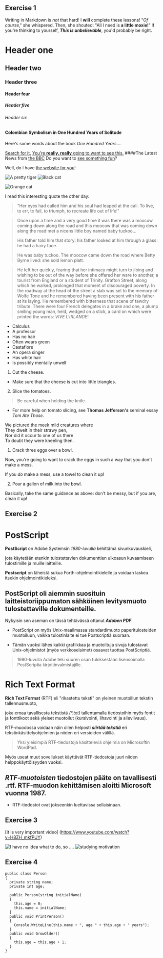 ## Exercise 1
Writing in Markdown is _not_ that hard!
I **will** complete these lessons!
"_Of course_," she whispered. Then, she shouted: "All I need is **a little moxie**!"
If you're thinking to yourself, **_This is unbelievable_**, you'd probably be right.

# Header one
## Header two
### Header three
#### Header four
##### Header five
###### Header six

#### Colombian Symbolism in One Hundred Years of Solitude

Here's some words about the book _One Hundred Years_....

[Search for it.](www.google.com)
[You're **really, really** going to want to see this.](www.dailykitten.com)
####The Latest News from [the BBC](www.bbc.com/news)
Do you want to [see something fun][a fun place]?

Well, do I have [the website for you][another fun place]!

[a fun place]: www.zombo.com
[another fun place]: www.stumbleupon.com




![A pretty tiger](https://upload.wikimedia.org/wikipedia/commons/5/56/Tiger.50.jpg)
![Black cat][Black]

![Orange cat][Orange]

[Black]: https://upload.wikimedia.org/wikipedia/commons/a/a3/81_INF_DIV_SSI.jpg
[Orange]: http://icons.iconarchive.com/icons/google/noto-emoji-animals-nature/256/22221-cat-icon.png

I read this interesting quote the other day:

> "Her eyes had called him and his soul had leaped at the call. To live, to err, to fall, to triumph, to recreate life out of life!"


>Once upon a time and a very good time it was there was a moocow coming down along the road and this moocow that was coming down along the road met a nicens little boy named baby tuckoo...
>
>His father told him that story: his father looked at him through a glass: he had a hairy face.
>
>He was baby tuckoo. The moocow came down the road where Betty Byrne lived: she sold lemon platt.

> He left her quickly, fearing that her intimacy might turn to jibing and wishing to be out of the way before she offered her ware to another, a tourist from England or a student of Trinity. Grafton Street, along which he walked, prolonged that moment of discouraged poverty. In the roadway at the head of the street a slab was set to the memory of Wolfe Tone and he remembered having been present with his father at its laying. He remembered with bitterness that scene of tawdry tribute. There were four French delegates in a brake and one, a plump smiling young man, held, wedged on a stick, a card on which were printed the words: _VIVE L'IRLANDE_!

* Calculus
 * A professor
 * Has no hair
 * Often wears green
* Castafiore
 * An opera singer
 * Has white hair
 * Is possibly mentally unwell

 1. Cut the cheese.

 * Make sure that the cheese is cut into little triangles.

2. Slice the tomatoes.

 > Be careful when holding the knife.
  
 * For more help on tomato slicing, see **Thomas Jefferson's** seminal essay _Tom Ate Those_.

 We pictured the meek mild creatures where  
They dwelt in their strawy pen,  
Nor did it occur to one of us there  
To doubt they were kneeling then.

1. Crack three eggs over a bowl.  

  Now, you're going to want to crack the eggs in such a way   that you don't make a mess.  

  If you _do_ make a mess, use a towel to clean it up!  

2. Pour a gallon of milk into the bowl.  

  Basically, take the same guidance as above: don't be messy, but if you are, clean it up!

  
## Exercise 2

# **PostScript**

**PostScript** on Adobe Systemsin _1980-luvulla_ kehittämä sivunkuvauskieli,

jota käytetään etenkin tulostettavien dokumenttien ulkoasun kuvaamiseen tulostimille ja muille laitteille. 

**Postscript** on läheistä sukua Forth-ohjelmointikielelle ja voidaan laskea itsekin ohjelmointikieleksi.

## PostScript oli aiemmin suosituin laitteistoriippumaton sähköinen levitysmuoto tulostettaville dokumenteille. 

Nykyisin sen aseman on tässä tehtävässä ottanut _**Adoben PDF**_.

* PostScript on myös Unix-maailmassa standardimuoto paperitulosteiden muotoiluun, vaikka tulostinlaite ei tue Postscriptiä suoraan. 

* Tämän vuoksi lähes kaikki grafiikkaa ja muotoiltuja sivuja tulostavat Unix-ohjelmistot (myös verkkoselaimet) osaavat tuottaa PostScriptiä. 

> 1980-luvulla Adobe teki suuren osan tuloksestaan lisensoimalla PostScriptia kirjoitinvalmistajille.




# **Rich Text Format**

**Rich Text Format** (RTF) eli "rikastettu teksti" on yleinen muotoillun tekstin tallennusmuoto, 

joka eroaa tavallisesta tekstistä _(*.txt)_ tallentamalla tiedostoihin myös fontit ja fonttikoot sekä yleiset muotoilut (kursivointi, lihavointi ja alleviivaus). 

RTF-muodossa voidaan näin ollen helposti _**siirtää tekstiä**_ eri tekstinkäsittelyohjelmien ja niiden eri versioiden välillä. 

> Yksi yleisimpiä RTF-tiedostoja käsitteleviä ohjelmia on Microsoftin WordPad. 

Myös useat muut sovellukset käyttävät RTF-tiedostoja juuri niiden helppokäyttöisyyden vuoksi. 

## _RTF-muotoisten_ tiedostojen pääte on tavallisesti .rtf. RTF-muodon kehittämisen aloitti Microsoft vuonna 1987.

* RTF-tiedostot ovat jokseenkin luettavissa sellaisinaan.


## Exercise 3

[It is very important video] (https://www.youtube.com/watch?v=H8ZH_mkfPUY)

![I have no idea what to do, so ....][dog]
![studying motivation][pin]

[dog]: https://media2.giphy.com/media/Dh5q0sShxgp13DwrvG/giphy.gif?cid=790b7611c8ba70de2ac538359d4e28a3e8eadf2dcf45228e&rid=giphy.gif&ct=g
[pin]: https://media3.giphy.com/media/CuuSHzuc0O166MRfjt/giphy.gif?cid=790b7611560c0aed761a7c083c40fd0aa7563b8424e17033&rid=giphy.gif&ct=g



## Exercise 4

```
public class Person
{
  private string name;
  private int age;

  public Person(string initialName)
  {
    this.age = 0;
    this.name = initialName;
  }
  public void PrintPerson()
  {
    Console.WriteLine(this.name + ", age " + this.age + " years");
  }
  public void GrowOlder()
  {
    this.age = this.age + 1;
  }
} 
```